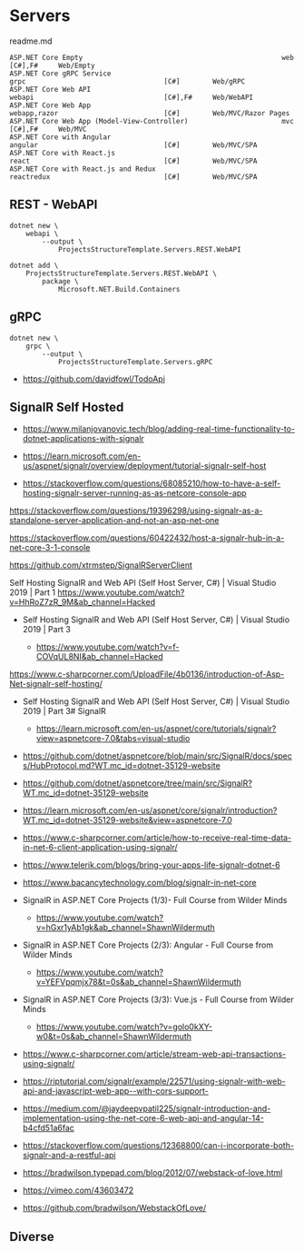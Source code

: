 ﻿# Servers

readme.md


```
ASP.NET Core Empty                                                 web                                   [C#],F#     Web/Empty                                                                        
ASP.NET Core gRPC Service                                          grpc                                  [C#]        Web/gRPC                                                                         
ASP.NET Core Web API                                               webapi                                [C#],F#     Web/WebAPI                                                                       
ASP.NET Core Web App                                               webapp,razor                          [C#]        Web/MVC/Razor Pages                                                              
ASP.NET Core Web App (Model-View-Controller)                       mvc                                   [C#],F#     Web/MVC                                                                          
ASP.NET Core with Angular                                          angular                               [C#]        Web/MVC/SPA                                                                      
ASP.NET Core with React.js                                         react                                 [C#]        Web/MVC/SPA                                                                      
ASP.NET Core with React.js and Redux                               reactredux                            [C#]        Web/MVC/SPA                                                                      
```

## REST - WebAPI

```
dotnet new \
	webapi \
		--output \
			ProjectsStructureTemplate.Servers.REST.WebAPI

dotnet add \
	ProjectsStructureTemplate.Servers.REST.WebAPI \
		package \
			Microsoft.NET.Build.Containers

```

## gRPC

```
dotnet new \
	grpc \
		--output \
			ProjectsStructureTemplate.Servers.gRPC
```

*	https://github.com/davidfowl/TodoApi

## SignalR Self Hosted

*	https://www.milanjovanovic.tech/blog/adding-real-time-functionality-to-dotnet-applications-with-signalr

*	https://learn.microsoft.com/en-us/aspnet/signalr/overview/deployment/tutorial-signalr-self-host

*	https://stackoverflow.com/questions/68085210/how-to-have-a-self-hosting-signalr-server-running-as-as-netcore-console-app

https://stackoverflow.com/questions/19396298/using-signalr-as-a-standalone-server-application-and-not-an-asp-net-one

https://stackoverflow.com/questions/60422432/host-a-signalr-hub-in-a-net-core-3-1-console

https://github.com/xtrmstep/SignalRServerClient

Self Hosting SignalR and Web API (Self Host Server, C#) | Visual Studio 2019 | Part 1
    https://www.youtube.com/watch?v=HhRoZ7zR_9M&ab_channel=Hacked

*	Self Hosting SignalR and Web API (Self Host Server, C#) | Visual Studio 2019 | Part 3
    
	*	https://www.youtube.com/watch?v=f-COVqUL8NI&ab_channel=Hacked

https://www.c-sharpcorner.com/UploadFile/4b0136/introduction-of-Asp-Net-signalr-self-hosting/

*	Self Hosting SignalR and Web API (Self Host Server, C#) | Visual Studio 2019 | Part 3# SignalR

	*   https://learn.microsoft.com/en-us/aspnet/core/tutorials/signalr?view=aspnetcore-7.0&tabs=visual-studio

*	https://github.com/dotnet/aspnetcore/blob/main/src/SignalR/docs/specs/HubProtocol.md?WT.mc_id=dotnet-35129-website

*	https://github.com/dotnet/aspnetcore/tree/main/src/SignalR?WT.mc_id=dotnet-35129-website

*	https://learn.microsoft.com/en-us/aspnet/core/signalr/introduction?WT.mc_id=dotnet-35129-website&view=aspnetcore-7.0

*	https://www.c-sharpcorner.com/article/how-to-receive-real-time-data-in-net-6-client-application-using-signalr/

*	https://www.telerik.com/blogs/bring-your-apps-life-signalr-dotnet-6

*	https://www.bacancytechnology.com/blog/signalr-in-net-core

*	SignalR in ASP.NET Core Projects (1/3)- Full Course from Wilder Minds

    *	https://www.youtube.com/watch?v=hGxr1yAb1gk&ab_channel=ShawnWildermuth

*	SignalR in ASP.NET Core Projects (2/3): Angular - Full Course from Wilder Minds

    *	https://www.youtube.com/watch?v=YEFVpqmjx78&t=0s&ab_channel=ShawnWildermuth

*	SignalR in ASP.NET Core Projects (3/3): Vue.js - Full Course from Wilder Minds

    *	https://www.youtube.com/watch?v=golo0kXY-w0&t=0s&ab_channel=ShawnWildermuth

*	https://www.c-sharpcorner.com/article/stream-web-api-transactions-using-signalr/

*	https://riptutorial.com/signalr/example/22571/using-signalr-with-web-api-and-javascript-web-app--with-cors-support-

*	https://medium.com/@jaydeepvpatil225/signalr-introduction-and-implementation-using-the-net-core-6-web-api-and-angular-14-b4cfd51a6fac

*	https://stackoverflow.com/questions/12368800/can-i-incorporate-both-signalr-and-a-restful-api

*	https://bradwilson.typepad.com/blog/2012/07/webstack-of-love.html

*	https://vimeo.com/43603472

*	https://github.com/bradwilson/WebstackOfLove/

## Diverse

